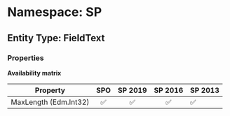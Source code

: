 # Namespace: SP

## Entity Type: FieldText

### Properties

**Availability matrix**

Property | SPO | SP 2019 | SP 2016 | SP 2013
----------|:---:|:-------:|:-------:|:-------
MaxLength (Edm.Int32) | ✅ | ✅ | ✅ | ✅